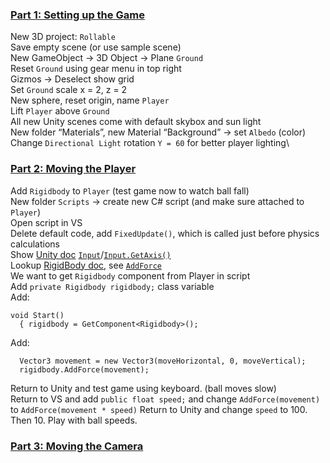 ### [Part 1: Setting up the Game](https://www.youtube.com/watch?v=W_fAidYRGzs)
New 3D project: `Rollable`\
Save empty scene (or use sample scene)\
New GameObject -> 3D Object -> Plane `Ground`\
Reset `Ground` using gear menu in top right\
Gizmos -> Deselect show grid\
Set `Ground` scale x = 2, z = 2\
New sphere, reset origin, name `Player`\
Lift `Player` above `Ground`\
All new Unity scenes come with default skybox and sun light\
New folder “Materials”, new Material “Background” -> set `Albedo` (color)\
Change `Directional Light` rotation `Y = 60` for better player lighting\

### [Part 2: Moving the Player](https://www.youtube.com/watch?v=7C7WWxUxPZE)
Add `Rigidbody` to `Player` (test game now to watch ball fall)\
New folder `Scripts` -> create new C# script (and make sure attached to `Player`)\
Open script in VS\
Delete default code, add `FixedUpdate()`, which is called just before physics calculations\
Show [Unity doc](https://docs.unity3d.com/ScriptReference/) [`Input`](https://docs.unity3d.com/ScriptReference/Input.html)/[`Input.GetAxis()`](https://docs.unity3d.com/ScriptReference/Input.GetAxis.html)\
Lookup [RigidBody doc](https://docs.unity3d.com/ScriptReference/Rigidbody.html), see [`AddForce`](https://docs.unity3d.com/ScriptReference/Rigidbody.AddForce.html)\
We want to get `Rigidbody` component from Player in script\
Add `private Rigidbody rigidbody;` class variable\
Add:
```
void Start()
  { rigidbody = GetComponent<Rigidbody>();
```
Add:
```
  Vector3 movement = new Vector3(moveHorizontal, 0, moveVertical);
  rigidbody.AddForce(movement);
```
Return to Unity and test game using keyboard. (ball moves slow)\
Return to VS and add `public float speed;` and change `AddForce(movement)` to `AddForce(movement * speed)`
Return to Unity and change `speed` to 100. Then 10. Play with ball speeds.

### [Part 3: Moving the Camera](https://www.youtube.com/watch?v=Xcm5H2J95iI)
